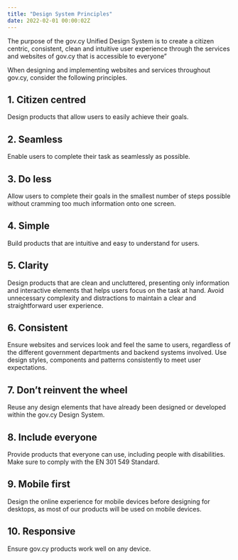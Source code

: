 ```yaml
---
title: "Design System Principles"
date: 2022-02-01 00:00:02Z
--- 
```

The purpose of the gov.cy Unified Design System is to create a citizen centric, consistent, clean and intuitive user experience through the services and websites of gov.cy that is accessible to everyone”​

When designing and implementing websites and services throughout gov.cy, consider the following principles.
 
## 1. Citizen centred 
Design products that allow users to easily achieve their goals.
## 2. Seamless
Enable users to complete their task as seamlessly as possible.
## 3. Do less
Allow users to complete their goals in the smallest number of steps possible without cramming too much information onto one screen.
## 4. Simple
Build products that are intuitive and easy to understand for users.
## 5. Clarity
Design products that are clean and uncluttered, presenting only information and interactive elements that helps users focus on the task at hand. Avoid unnecessary complexity and distractions to maintain a clear and straightforward user experience.
## 6. Consistent
Ensure websites and services look and feel the same to users, regardless of the different government departments and backend systems involved. Use design styles, components and patterns consistently to meet user expectations.
## 7. Don’t reinvent the wheel
Reuse any design elements that have already been designed or developed within the gov.cy Design System.
## 8. Include everyone
Provide products that everyone can use, including people with disabilities. Make sure to comply with the EN 301 549 Standard.
## 9. Mobile first
Design the online experience for mobile devices before designing for desktops, as most of our products will be used on mobile devices.
## 10. Responsive​
Ensure gov.cy products work well on any device.